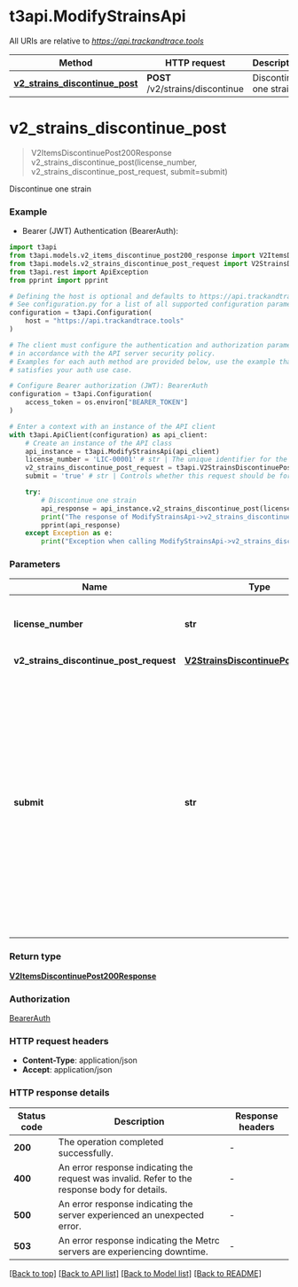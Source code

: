 # t3api.ModifyStrainsApi

All URIs are relative to *https://api.trackandtrace.tools*

Method | HTTP request | Description
------------- | ------------- | -------------
[**v2_strains_discontinue_post**](ModifyStrainsApi.md#v2_strains_discontinue_post) | **POST** /v2/strains/discontinue | Discontinue one strain


# **v2_strains_discontinue_post**
> V2ItemsDiscontinuePost200Response v2_strains_discontinue_post(license_number, v2_strains_discontinue_post_request, submit=submit)

Discontinue one strain

### Example

* Bearer (JWT) Authentication (BearerAuth):

```python
import t3api
from t3api.models.v2_items_discontinue_post200_response import V2ItemsDiscontinuePost200Response
from t3api.models.v2_strains_discontinue_post_request import V2StrainsDiscontinuePostRequest
from t3api.rest import ApiException
from pprint import pprint

# Defining the host is optional and defaults to https://api.trackandtrace.tools
# See configuration.py for a list of all supported configuration parameters.
configuration = t3api.Configuration(
    host = "https://api.trackandtrace.tools"
)

# The client must configure the authentication and authorization parameters
# in accordance with the API server security policy.
# Examples for each auth method are provided below, use the example that
# satisfies your auth use case.

# Configure Bearer authorization (JWT): BearerAuth
configuration = t3api.Configuration(
    access_token = os.environ["BEARER_TOKEN"]
)

# Enter a context with an instance of the API client
with t3api.ApiClient(configuration) as api_client:
    # Create an instance of the API class
    api_instance = t3api.ModifyStrainsApi(api_client)
    license_number = 'LIC-00001' # str | The unique identifier for the license associated with this request.
    v2_strains_discontinue_post_request = t3api.V2StrainsDiscontinuePostRequest() # V2StrainsDiscontinuePostRequest | 
    submit = 'true' # str | Controls whether this request should be forwarded to Metrc. - **If present and set to 'true'**: The request will be validated and forwarded to Metrc if validation passes. - **If omitted or set to any value other than 'true'**: The request will only be validated. Examples:   - \"true\": Forward the request to Metrc   - \"false\": Execute a dry run  (optional)

    try:
        # Discontinue one strain
        api_response = api_instance.v2_strains_discontinue_post(license_number, v2_strains_discontinue_post_request, submit=submit)
        print("The response of ModifyStrainsApi->v2_strains_discontinue_post:\n")
        pprint(api_response)
    except Exception as e:
        print("Exception when calling ModifyStrainsApi->v2_strains_discontinue_post: %s\n" % e)
```



### Parameters


Name | Type | Description  | Notes
------------- | ------------- | ------------- | -------------
 **license_number** | **str**| The unique identifier for the license associated with this request. | 
 **v2_strains_discontinue_post_request** | [**V2StrainsDiscontinuePostRequest**](V2StrainsDiscontinuePostRequest.md)|  | 
 **submit** | **str**| Controls whether this request should be forwarded to Metrc. - **If present and set to &#39;true&#39;**: The request will be validated and forwarded to Metrc if validation passes. - **If omitted or set to any value other than &#39;true&#39;**: The request will only be validated. Examples:   - \&quot;true\&quot;: Forward the request to Metrc   - \&quot;false\&quot;: Execute a dry run  | [optional] 

### Return type

[**V2ItemsDiscontinuePost200Response**](V2ItemsDiscontinuePost200Response.md)

### Authorization

[BearerAuth](../README.md#BearerAuth)

### HTTP request headers

 - **Content-Type**: application/json
 - **Accept**: application/json

### HTTP response details

| Status code | Description | Response headers |
|-------------|-------------|------------------|
**200** | The operation completed successfully.  |  -  |
**400** | An error response indicating the request was invalid. Refer to the response body for details. |  -  |
**500** | An error response indicating the server experienced an unexpected error. |  -  |
**503** | An error response indicating the Metrc servers are experiencing downtime. |  -  |

[[Back to top]](#) [[Back to API list]](../README.md#documentation-for-api-endpoints) [[Back to Model list]](../README.md#documentation-for-models) [[Back to README]](../README.md)

